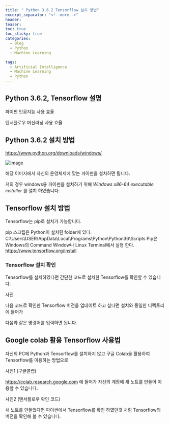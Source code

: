 ```yaml
---
title: " Python 3.6.2 Tensorflow 설치 방법"
excerpt_separator: "<!--more-->"
header:
teaser: 
toc: true
toc_sticky: true
categories:
  - Blog
  - Python
  - Machine Learning

tags:
  - Artificial Intelligence
  - Machine Learning
  - Python
---
```


## Python 3.6.2, Tensorflow 설명

파이썬 인공지능 사용 효율

텐서플로우 머신러닝 사용 효율




## Python 3.6.2 설치 방법  
  
https://www.python.org/downloads/windows/

![image](https://user-images.githubusercontent.com/81428281/131852239-434f1aa5-7328-4585-b441-0b04fc880c7b.png)

해당 이미지에서 자신의 운영체제에 맞는 파이썬을 설치하면 됩니다.

저의 경우 windows용 파이썬을 설치하기 위해 _Windows x86-64 executable installer_ 를 설치 하였습니다.




## Tensorflow 설치 방법
 
Tensorflow는 pip로 설치가 가능합니다.

pip 스크립은 Python이 설치된 folder에 있다.
C:\Users\USER\AppData\Local\Programs\Python\Python36\Scripts
Pip은 Windows의 Command Window나 Linux Terminal에서 실행 한다.  
https://www.tensorflow.org/install





### Tensorflow 설치 확인  

Tensorflow를 설치하였다면 간단한 코드로 설치한 Tensorflow를 확인할 수 있습니다.

사진

다음 코드로 확인한 Tensorflow 버전을 업데이트 하고 싶다면 설치와 동일한 디렉토리에 들어가


다음과 같은 명령어를 입력하면 됩니다.




## Google colab 활용 Tensorflow 사용법

자신의 PC에 Python과 Tensorflow를 설치하지 않고 구글 Colab을 활용하여 Tensorflow를 이용하는 방법으로

사진1 (구글콜랩)

https://colab.research.google.com 에 들어가 자신의 계정에 새 노트를 만들어 이용할 수 있습니다.

사진2 (탠서플로우 확인 코드)

새 노트를 만들었다면 파이썬에서 Tensorflow를 확인 하였던것 처럼 Tensorflow의 버전을 확인해 볼 수 있습니다.
